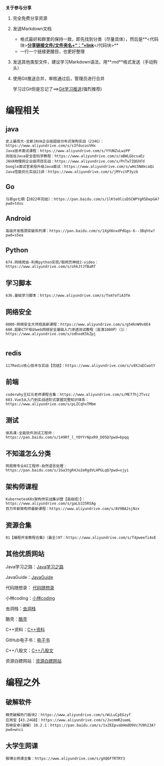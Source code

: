 **关于参与分享**

1. 完全免费分享资源
2. 发送Markdown文档
   - 格式最好和群里的保持一致，即先找到分类（尽量具体），然后是**<代码块>**<u>分享链接文件/文件夹名+“：”+link</u>**</代码块>**
   - 一行一个链接更醒目，也更好整理
3. 发送其他类型文件，建议学习Markdown语法，用**.md**格式发送（手动狗头）
4. 使用Git推送合并，审核通过后，管理员进行合并

   学习过Git但是忘记了==>[Git学习推送](https://www.bilibili.com/video/BV1Lb4y1J7eF?p=25&vd_source=7be825d6ebe65715121edb26f9693688)(强烈推荐)

# 编程相关

## java

```
史上最庞大-全新JAVA企业级超级分布式架构实战（234G）：https://www.aliyundrive.com/s/s3fducosVHx
Java技术面试课程：https://www.aliyundrive.com/s/YYUNZuLwzPP
尚硅谷Java安全密码学教程：https://www.aliyundrive.com/s/aBWLGbcsaEz
JAVA物理网企业级项目实战：https://www.aliyundrive.com/s/PnTw7ZQGhFd
Google面试官亲授升级Java面试：https://www.aliyundrive.com/s/wHs5NAkcaQi
Java性能优化实战21讲：https://www.aliyundrive.com/s/jMYviVP3yzb

```



## Go

```
马哥go七期【2022年完结)：https://pan.baidu.com/s/1lKteOlisDSCWPYgR5DepGA?pwd=tdsu

```





## Android

```
高级开发瓶颈突破系列课：https://pan.baidu.com/s/1XgX6nxdPdGgs-6--3Bqhtw?pwd=s5ea
```



## Python

```
674.网络爬虫-利用python实现/取网页神技2-video：https://www.aliyundrive.com/s/ohkJtJfBaRf
```





## 学习脚本

```
636.基础学习脚本：https://www.aliyundrive.com/s/Txm7ofiA3fm
```



## 网络安全

```
0000-网络安全大师班高新课程：https://www.aliyundrive.com/s/g54knW9v8E4
680.超新CTF培训web网络安全基础入门渗透测试教程（高清1080P）（1）：https://www.aliyundrive.com/s/odhxeK5kZpj


```





## redis

```
117Redis核心技术与实战【完结】：https://www.aliyundrive.com/s/u9XJaECwatY
```





## 前端

```
coderwhy王红元老师课程合集：https://www.aliyundrive.com/s/ME77hjJTvsz
603.Vue3从入门到实战进阶式掌握完整知识体系：https://www.aliyundrive.com/s/pLZCqhxTMbm

```





## 测试

```
体系课-全能软件测试工程师：https://pan.baidu.com/s/149Rf_l_YOYYrNpxR9_DO5Q?pwd=bpqq
```





## 不知道怎么分类

```
网易微专业AI工程师-自然语言处理：https://pan.baidu.com/s/1Ga3tgR4Jo2eRgdVLHPGLqQ?pwd=xjyi
```





## 架构师课程

```
KubernetesK8s架构师实战集训营【高级班）】：https://www.aliyundrive.com/s/gaLUJ25RSAg
百万年新架构师最新课程：https://www.aliyundrive.com/s/AV9BA2sjNzx

```

## 资源合集

```
01【编程开发教程合集》（最全)9T：https://www.aliyundrive.com/s/f4pweefi4oE
```





## 其他优质网站

Java学习之路：[Java学习之路](https://www.pdai.tech/)

JavaGuide：[JavaGuide](https://javaguide.cn/)

代码随想录： [代码随想录](https://www.programmercarl.com/)

小林coding：[小林coding](https://xiaolincoding.com/)

虫洞栈：[虫洞栈](https://bugstack.cn/)

酷壳：[酷壳](https://www.coolshell.cn/)

C++资料：[C++资料](https://gitee.com/rongweihe/CS_Offer/blob/master/cs_books/backend-learning-video.md)

GitHub电子书：[电子书](https://github.com/rongweihe/CS_Offer/tree/master/cs_books)

C++八股文：[C++八股文](https://wwr.lanzoui.com/iVgnFsdco7e)

资源白嫖网站：[资源白嫖网站](https://zlibbt.top/)



# 编程之外

## 破解软件

```
精壳破解热门板块2：https://www.aliyundrive.com/s/WiLuCpEGzyf
应用宝【43.24GB】：https://www.aliyundrive.com/s/JxcmmR2uamL
剪映安卓(破解）10.2.1：https://pan.baidu.com/s/1xZEEpvabHmdD9Vc7U9h23A?pwd=wnci
```



## 大学生网课

```
猴博士网课全集：https://www.aliyundrive.com/s/gXQ6FfRTRY3
```

















